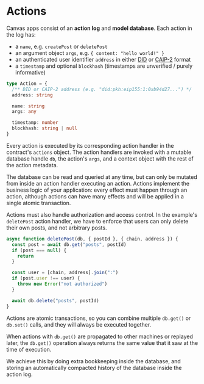 # Actions

Canvas apps consist of an **action log** and **model database**. Each action in the log has:

- a `name`, e.g. `createPost` or `deletePost`
- an argument object `args`, e.g. `{ content: "hello world!" }`
- an authenticated user identifier `address` in either [DID](https://w3c-ccg.github.io/did-primer) or [CAIP-2](https://github.com/ChainAgnostic/CAIPs/blob/main/CAIPs/caip-2.md) format
- a `timestamp` and optional `blockhash` (timestamps are unverified / purely informative)

```ts
type Action = {
  /** DID or CAIP-2 address (e.g. "did:pkh:eip155:1:0xb94d27...") */
  address: string

  name: string
  args: any

  timestamp: number
  blockhash: string | null
}
```

Every action is executed by its corresponding action handler in the contract's `actions` object. The action handlers are invoked with a mutable database handle `db`, the action's `args`, and a context object with the rest of the action metadata.

The database can be read and queried at any time, but can only be mutated from inside an action handler executing an action. Actions implement the business logic of your application: every effect must happen through an action, although actions can have many effects and will be applied in a single atomic transaction.

Actions must also handle authorization and access control. In the example's `deletePost` action handler, we have to enforce that users can only delete their own posts, and not arbitrary posts.

```ts
async function deletePost(db, { postId }, { chain, address }) {
  const post = await db.get("posts", postId)
  if (post === null) {
    return
  }

  const user = [chain, address].join(":")
  if (post.user !== user) {
    throw new Error("not authorized")
  }

  await db.delete("posts", postId)
}
```

Actions are atomic transactions, so you can combine multiple `db.get()` or `db.set()` calls, and they will always be executed together.

When actions with `db.get()` are propagated to other machines or replayed later, the `db.get()` operation always returns the same value that it saw at the time of execution.

We achieve this by doing extra bookkeeping inside the database, and storing an automatically compacted history of the database inside the action log.
